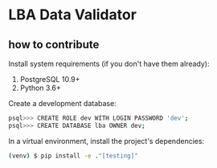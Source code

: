LBA Data Validator
==================


how to contribute
-----------------

Install system requirements (if you don't have them already):
1. PostgreSQL 10.9+
2. Python 3.6+

Create a development database:
```bash
psql>>> CREATE ROLE dev WITH LOGIN PASSWORD 'dev';
psql>>> CREATE DATABASE lba OWNER dev;
```

In a virtual environment, install the project's dependencies:
```bash
(venv) $ pip install -e ."[testing]"
```
